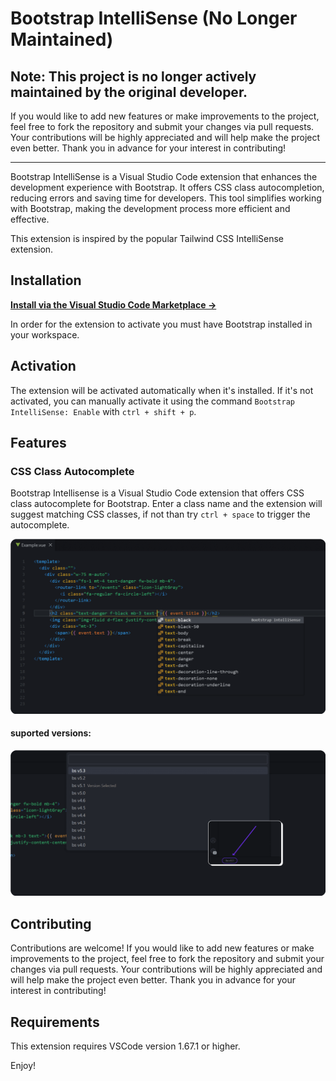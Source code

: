 # Bootstrap IntelliSense (No Longer Maintained)

## Note: This project is no longer actively maintained by the original developer.

If you would like to add new features or make improvements to the project, feel free to fork the repository and submit your changes via pull requests. Your contributions will be highly appreciated and will help make the project even better. Thank you in advance for your interest in contributing!

---

Bootstrap IntelliSense is a Visual Studio Code extension that enhances the development experience with Bootstrap. It offers CSS class autocompletion, reducing errors and saving time for developers. This tool simplifies working with Bootstrap, making the development process more efficient and effective.

This extension is inspired by the popular Tailwind CSS IntelliSense extension.

## Installation

**[Install via the Visual Studio Code Marketplace →](https://marketplace.visualstudio.com/items?itemName=mrmarble.bootstrap-intellisense)**

In order for the extension to activate you must have Bootstrap installed in your workspace.

## Activation

The extension will be activated automatically when it's installed. If it's not activated, you can manually activate it using the command `Bootstrap IntelliSense: Enable` with `ctrl + shift + p`.

## Features

### CSS Class Autocomplete

Bootstrap Intellisense is a Visual Studio Code extension that offers CSS class autocomplete for Bootstrap. Enter a class name and the extension will suggest matching CSS classes, if not than try `ctrl + space` to trigger the autocomplete.

<!-- add img -->
<img src="/assets/images/img1.png"/>

#### suported versions:

<img src="./assets/images/img2.png"/>

## Contributing

Contributions are welcome! If you would like to add new features or make improvements to the project, feel free to fork the repository and submit your changes via pull requests. Your contributions will be highly appreciated and will help make the project even better. Thank you in advance for your interest in contributing!

## Requirements

This extension requires VSCode version 1.67.1 or higher.

Enjoy!

